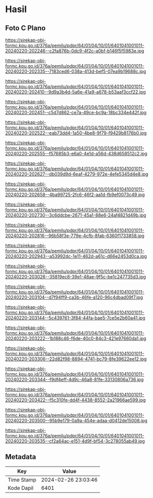 # Hasil

## Foto C Plano

https://sirekap-obj-formc.kpu.go.id/376a/pemilu/pdpr/64/01/04/10/01/6401041001011-20240220-202246--c2fa876b-0dc9-4f2c-a0bf-b146f5f5983e.jpg

https://sirekap-obj-formc.kpu.go.id/376a/pemilu/pdpr/64/01/04/10/01/6401041001011-20240220-202335--7183ced6-038a-413d-bef5-07ea9b19688c.jpg

https://sirekap-obj-formc.kpu.go.id/376a/pemilu/pdpr/64/01/04/10/01/6401041001011-20240220-202410--9d9a3b4d-5a6e-41a9-a678-b53aaf3ccf22.jpg

https://sirekap-obj-formc.kpu.go.id/376a/pemilu/pdpr/64/01/04/10/01/6401041001011-20240220-202451--c5d7d862-ce7a-49ce-bc9a-18bc334e442f.jpg

https://sirekap-obj-formc.kpu.go.id/376a/pemilu/pdpr/64/01/04/10/01/6401041001011-20240220-202522--eab73dd4-1a50-4be8-9f79-f9429b8176b0.jpg

https://sirekap-obj-formc.kpu.go.id/376a/pemilu/pdpr/64/01/04/10/01/6401041001011-20240220-202555--f57685b3-e6a0-4e1d-a56d-438d658512c2.jpg

https://sirekap-obj-formc.kpu.go.id/376a/pemilu/pdpr/64/01/04/10/01/6401041001011-20240220-202627--db039d9d-6eaf-4279-972e-4efe5345d4e8.jpg

https://sirekap-obj-formc.kpu.go.id/376a/pemilu/pdpr/64/01/04/10/01/6401041001011-20240220-202658--4ba99725-2fc6-46f2-aa1d-fb9ef0073c49.jpg

https://sirekap-obj-formc.kpu.go.id/376a/pemilu/pdpr/64/01/04/10/01/6401041001011-20240220-202730--3c6ddcbe-2671-45a1-88e6-24af4821d49b.jpg

https://sirekap-obj-formc.kpu.go.id/376a/pemilu/pdpr/64/01/04/10/01/6401041001011-20240220-202816--96b58f3e-779e-4cfb-8fab-6360f1733858.jpg

https://sirekap-obj-formc.kpu.go.id/376a/pemilu/pdpr/64/01/04/10/01/6401041001011-20240220-202943--a53992dc-1e11-462d-a61c-d66e2453d0ca.jpg

https://sirekap-obj-formc.kpu.go.id/376a/pemilu/pdpr/64/01/04/10/01/6401041001011-20240220-203026--35819ec8-39e1-48ae-9f5c-be1c247735d3.jpg

https://sirekap-obj-formc.kpu.go.id/376a/pemilu/pdpr/64/01/04/10/01/6401041001011-20240220-203104--d7f94ff9-ca3b-46fe-a120-96c4dbad09f7.jpg

https://sirekap-obj-formc.kpu.go.id/376a/pemilu/pdpr/64/01/04/10/01/6401041001011-20240220-203144--5c439761-3f84-44fa-bae5-7ce5e2b60a41.jpg

https://sirekap-obj-formc.kpu.go.id/376a/pemilu/pdpr/64/01/04/10/01/6401041001011-20240220-203222--1b188c46-f6de-40c0-84c3-421e97660da1.jpg

https://sirekap-obj-formc.kpu.go.id/376a/pemilu/pdpr/64/01/04/10/01/6401041001011-20240220-203306--22d82f98-8894-4741-bc79-8fe39622ee12.jpg

https://sirekap-obj-formc.kpu.go.id/376a/pemilu/pdpr/64/01/04/10/01/6401041001011-20240220-203344--f9df4eff-4d9c-46a8-81fe-33130806a736.jpg

https://sirekap-obj-formc.kpu.go.id/376a/pemilu/pdpr/64/01/04/10/01/6401041001011-20240220-203422--f5c310fe-dd4f-4438-8552-2a21966ae599.jpg

https://sirekap-obj-formc.kpu.go.id/376a/pemilu/pdpr/64/01/04/10/01/6401041001011-20240220-203500--95b9e179-0a9a-454e-adaa-d0412de15008.jpg

https://sirekap-obj-formc.kpu.go.id/376a/pemilu/pdpr/64/01/04/10/01/6401041001011-20240220-203535--cf2a64ac-e151-4d9f-bf54-3c278055ab49.jpg


## Metadata

| Key        | Value               |
| ---------- | ------------------- |
| Time Stamp | 2024-02-26 23:03:46 |
| Kode Dapil | 6401                |



